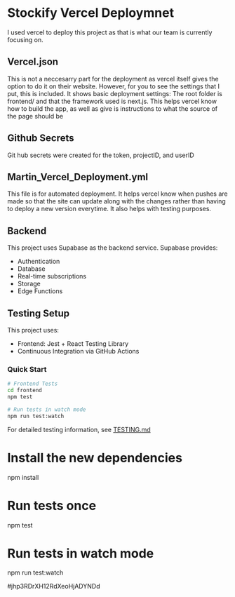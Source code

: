 # Stockify Vercel Deploymnet

I used vercel to deploy this project as that is what our team is currently focusing on. 

## Vercel.json

This is not a neccesarry part for the deployment as vercel itself gives the option to do it on their website. However, for you to see the settings that I put, this is included.
It shows basic deployment settings: The root folder is frontend/ and that the framework used is next.js. This helps vercel know how to build the app, as well as give is instructions
to what the source of the page should be

## Github Secrets

Git hub secrets were created for the token, projectID, and userID

## Martin_Vercel_Deployment.yml 

This file is for automated deployment. It helps vercel know when pushes are made so that the site can update along with the changes rather than having to deploy a new version everytime. It also helps with testing purposes. 

## Backend
This project uses Supabase as the backend service. Supabase provides:
- Authentication
- Database
- Real-time subscriptions
- Storage
- Edge Functions

## Testing Setup

This project uses:
- Frontend: Jest + React Testing Library
- Continuous Integration via GitHub Actions

### Quick Start

```bash
# Frontend Tests
cd frontend
npm test

# Run tests in watch mode
npm run test:watch
```

For detailed testing information, see [TESTING.md](TESTING.md)

# Install the new dependencies
npm install

# Run tests once
npm test

# Run tests in watch mode
npm run test:watch

#jhp3RDrXH12RdXeoHjADYNDd


